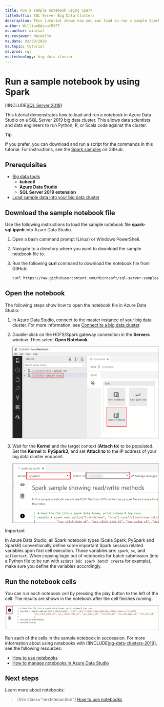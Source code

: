 ```yaml
---
title: Run a sample notebook using Spark
titleSuffix: SQL Server Big Data Clusters
description: This tutorial shows how you can load an run a sample Spark notebook on a SQL Server 2019 big data cluster.
author: WilliamDAssafMSFT
ms.author: wiassaf
ms.reviewer: dacoelho
ms.date: 03/30/2020
ms.topic: tutorial
ms.prod: sql
ms.technology: big-data-cluster
---
```


# Run a sample notebook by using Spark

[!INCLUDE[SQL Server 2019](../includes/applies-to-version/sqlserver2019.md)]

This tutorial demonstrates how to load and run a notebook in Azure Data Studio on a SQL Server 2019 big data cluster. This allows data scientists and data engineers to run Python, R, or Scala code against the cluster.

> [!TIP]
> If you prefer, you can download and run a script for the commands in this tutorial. For instructions, see the [Spark samples](https://github.com/Microsoft/sql-server-samples/tree/master/samples/features/sql-big-data-cluster/spark) on GitHub.

## <a id="prereqs"></a> Prerequisites

- [Big data tools](deploy-big-data-tools.md)
   - **kubectl**
   - **Azure Data Studio**
   - **SQL Server 2019 extension**
- [Load sample data into your big data cluster](tutorial-load-sample-data.md)

## Download the sample notebook file

Use the following instructions to load the sample notebook file **spark-sql.ipynb** into Azure Data Studio.

1. Open a bash command prompt (Linux) or Windows PowerShell.

1. Navigate to a directory where you want to download the sample notebook file to.

1. Run the following **curl** command to download the notebook file from GitHub:

   ```bash
   curl https://raw.githubusercontent.com/Microsoft/sql-server-samples/master/samples/features/sql-big-data-cluster/spark/data-loading/transform-csv-files.ipynb -o transform-csv-files.ipynb
   ```

## Open the notebook

The following steps show how to open the notebook file in Azure Data Studio:

1. In Azure Data Studio, connect to the master instance of your big data cluster. For more information, see [Connect to a big data cluster](connect-to-big-data-cluster.md).

1. Double-click on the HDFS/Spark gateway connection in the **Servers** window. Then select **Open Notebook**.

   ![Open notebook](media/notebook-tutorial-spark/azure-data-studio-open-notebook.png)

1. Wait for the **Kernel** and the target context (**Attach to**) to be populated. Set the **Kernel** to **PySpark3**, and set **Attach to** to the IP address of your big data cluster endpoint.

   ![Set Kernel and Attach to](media/notebook-tutorial-spark/set-kernel-and-attach-to.png)

> [!IMPORTANT]
> In Azure Data Studio, all Spark notebook types (Scala Spark, PySpark and SparkR) conventionally define some important Spark session related variables upon first cell execution. Those variables are: `spark`, `sc`, and `sqlContext`. When copying logic out of notebooks for batch submission (into a Python file to be run with `azdata bdc spark batch create` for example), make sure you define the variables accordingly.

## Run the notebook cells

You can run each notebook cell by pressing the play button to the left of the cell. The results are shown in the notebook after the cell finishes running.

![Run notebook cell](media/notebook-tutorial-spark/run-notebook-cell.png)

Run each of the cells in the sample notebook in succession. For more information about using notebooks with [!INCLUDE[big-data-clusters-2019](../includes/ssbigdataclusters-ss-nover.md)], see the following resources:

- [How to use notebooks](../azure-data-studio/notebooks/notebooks-guidance.md)
- [How to manage notebooks in Azure Data Studio](notebooks-manage-bdc.md)

## Next steps

Learn more about notebooks:
> [!div class="nextstepaction"]
> [How to use notebooks](../azure-data-studio/notebooks/notebooks-guidance.md)